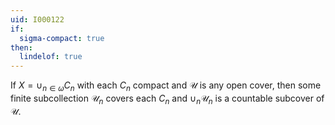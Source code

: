 ```yaml
---
uid: I000122
if:
  sigma-compact: true
then:
  lindelof: true
---
```

If $X = \cup_{n \in \omega} C_n$ with each $C_n$ compact and $\mathcal{U}$ is any open cover, then some finite subcollection $\mathcal{U}_n$ covers each $C_n$ and $\cup_n \mathcal{U}_n$ is a countable subcover of $\mathcal{U}$.

